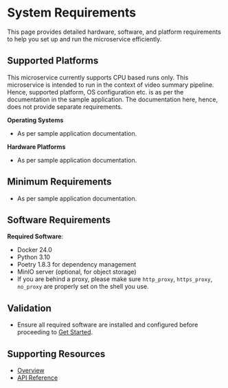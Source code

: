 # System Requirements
This page provides detailed hardware, software, and platform requirements to help you set up and run the microservice efficiently.

## Supported Platforms
This microservice currently supports CPU based runs only. This microservice is intended to run in the context of video summary pipeline. Hence, supported platform, OS configuration etc. is as per the documentation in the sample application. The documentation here, hence, does not provide separate requirements.

**Operating Systems**
- As per sample application documentation.

**Hardware Platforms**
- As per sample application documentation.

## Minimum Requirements
- As per sample application documentation.

## Software Requirements

**Required Software**:
- Docker 24.0
- Python 3.10
- Poetry 1.8.3 for dependency management
- MinIO server (optional, for object storage)
- If you are behind a proxy, please make sure `http_proxy`, `https_proxy`, `no_proxy` are properly set on the shell you use.

## Validation
- Ensure all required software are installed and configured before proceeding to [Get Started](./get-started.md).

## Supporting Resources

* [Overview](Overview.md)
* [API Reference](api-reference.md)

